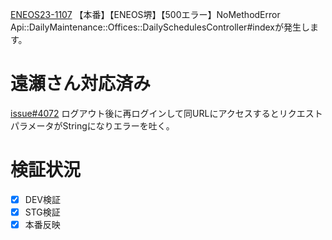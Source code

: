 [ENEOS23-1107](https://vqit.backlog.com/view/ENEOS23-1107) 【本番】【ENEOS堺】【500エラー】NoMethodError   Api::DailyMaintenance::Offices::DailySchedulesController#indexが発生します。

# 遠瀬さん対応済み
[issue#4072](https://github.com/Bee2B/eneos-spm/issues/4072)
ログアウト後に再ログインして同URLにアクセスするとリクエストパラメータがStringになりエラーを吐く。

# 検証状況
- [x] DEV検証
- [x] STG検証
- [x] 本番反映